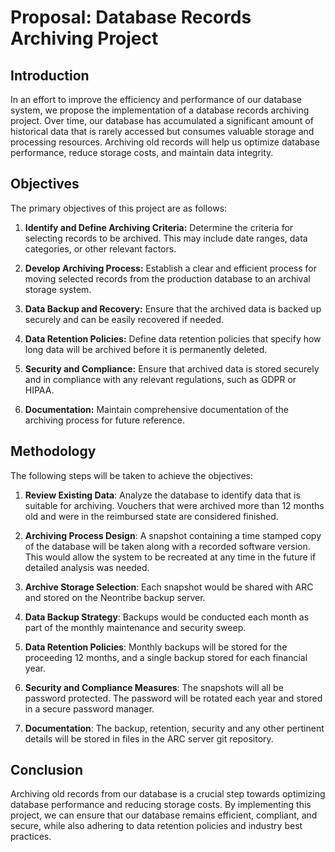 # Proposal: Database Records Archiving Project

## Introduction

In an effort to improve the efficiency and performance of our database system, we propose the implementation of a database records archiving project. Over time, our database has accumulated a significant amount of historical data that is rarely accessed but consumes valuable storage and processing resources. Archiving old records will help us optimize database performance, reduce storage costs, and maintain data integrity.

## Objectives

The primary objectives of this project are as follows:

1. **Identify and Define Archiving Criteria:** Determine the criteria for selecting records to be archived. This may include date ranges, data categories, or other relevant factors.

2. **Develop Archiving Process:** Establish a clear and efficient process for moving selected records from the production database to an archival storage system.

3. **Data Backup and Recovery:** Ensure that the archived data is backed up securely and can be easily recovered if needed.

4. **Data Retention Policies:** Define data retention policies that specify how long data will be archived before it is permanently deleted.

5. **Security and Compliance:** Ensure that archived data is stored securely and in compliance with any relevant regulations, such as GDPR or HIPAA.

6. **Documentation:** Maintain comprehensive documentation of the archiving process for future reference.

## Methodology

The following steps will be taken to achieve the objectives:

1. **Review Existing Data**: Analyze the database to identify data that is suitable for archiving. Vouchers that were archived more than 12 months old and were in the reimbursed state are considered finished.

2. **Archiving Process Design**: A snapshot containing a time stamped copy of the database will be taken along with a recorded software version. This would allow the system to be recreated at any time in the future if detailed analysis was needed.

3. **Archive Storage Selection**: Each snapshot would be shared with ARC and stored on the Neontribe backup server.

4. **Data Backup Strategy**: Backups would be conducted each month as part of the monthly maintenance and security sweep.

5. **Data Retention Policies**: Monthly backups will be stored for the proceeding 12 months, and a single backup stored for each financial year.

6. **Security and Compliance Measures**: The snapshots will all be password protected. The password will be rotated each year and stored in a secure password manager. 

7. **Documentation**: The backup, retention, security and any other pertinent details will be stored in files in the ARC server git repository.

## Conclusion

Archiving old records from our database is a crucial step towards optimizing database performance and reducing storage costs. By implementing this project, we can ensure that our database remains efficient, compliant, and secure, while also adhering to data retention policies and industry best practices.
